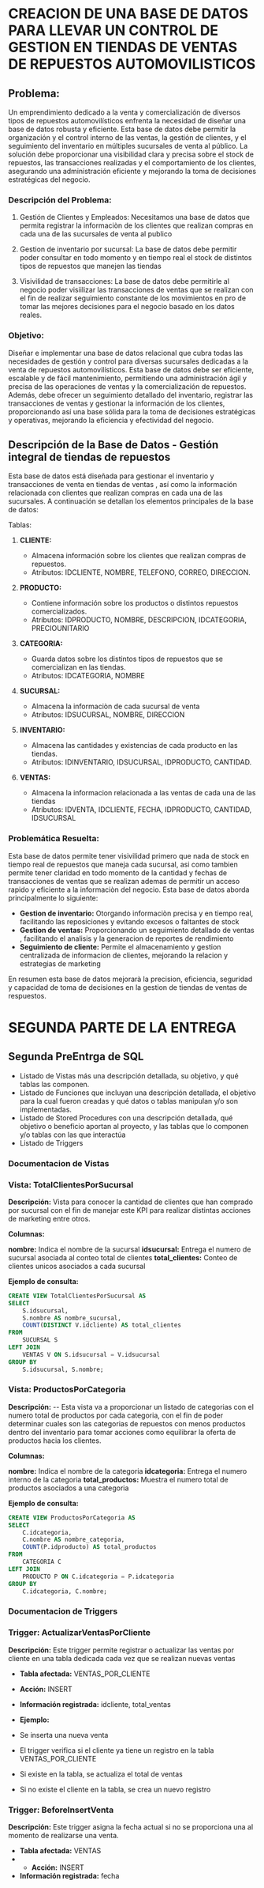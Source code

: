  # CREACION DE UNA BASE DE DATOS PARA LLEVAR UN CONTROL DE GESTION EN TIENDAS DE VENTAS DE REPUESTOS AUTOMOVILISTICOS

## Problema:
Un emprendimiento dedicado a la venta y comercialización de diversos tipos de repuestos automovilísticos enfrenta la necesidad de diseñar una base de datos robusta y eficiente. Esta base de datos debe permitir la organización y el control interno de las ventas, la gestión de clientes, y el seguimiento del inventario en múltiples sucursales de venta al público. La solución debe proporcionar una visibilidad clara y precisa sobre el stock de repuestos, las transacciones realizadas y el comportamiento de los clientes, asegurando una administración eficiente y mejorando la toma de decisiones estratégicas del negocio.

### **Descripción del Problema:**

1. Gestión de Clientes y Empleados: Necesitamos una base de datos que permita registrar la informaciòn de los clientes que realizan compras en cada una de las sucursales de venta al publico 

2. Gestion de inventario por sucursal: La base de datos debe permitir poder consultar en todo momento y en tiempo real el stock de distintos tipos de repuestos que manejen las tiendas

3. Visivilidad de transacciones: La base de datos debe permitirle al negocio poder visiilizar las transacciones de ventas que se realizan con el fin de realizar seguimiento constante de los movimientos en pro de tomar las mejores decisiones para el negocio basado en los datos reales.


### **Objetivo:**


Diseñar e implementar una base de datos relacional que cubra todas las necesidades de gestión y control para diversas sucursales dedicadas a la venta de repuestos automovilísticos. Esta base de datos debe ser eficiente, escalable y de fácil mantenimiento, permitiendo una administración ágil y precisa de las operaciones de ventas y la comercialización de repuestos. Además, debe ofrecer un seguimiento detallado del inventario, registrar las transacciones de ventas y gestionar la información de los clientes, proporcionando así una base sólida para la toma de decisiones estratégicas y operativas, mejorando la eficiencia y efectividad del negocio.

## Descripción de la Base de Datos - Gestión integral de tiendas de repuestos


Esta base de datos está diseñada para gestionar el inventario y transacciones de venta en tiendas de ventas , así como la información relacionada con clientes que realizan compras en cada una de las sucursales. A continuación se detallan los elementos principales de la base de datos:

Tablas:

 1. **CLIENTE:**

      - Almacena información sobre los clientes que realizan compras de repuestos.
      - Atributos: IDCLIENTE, NOMBRE, TELEFONO, CORREO, DIRECCION.


2. **PRODUCTO:**

    - Contiene información sobre los productos o distintos repuestos comercializados.
    - Atributos: IDPRODUCTO, NOMBRE, DESCRIPCION, IDCATEGORIA, PRECIOUNITARIO


3. **CATEGORIA:**

    - Guarda datos sobre los distintos tipos de repuestos que se comercializan en las tiendas.
    - Atributos: IDCATEGORIA, NOMBRE
      

4. **SUCURSAL:**
   
    - Almacena la informaciòn de cada sucursal de venta
    - Atributos: IDSUCURSAL, NOMBRE, DIRECCION
      

5. **INVENTARIO:**

   - Almacena las cantidades y existencias de cada producto en las tiendas.
   - Atributos: IDINVENTARIO, IDSUCURSAL, IDPRODUCTO, CANTIDAD.


7. **VENTAS:**

   - Almacena la informacion relacionada a las ventas de cada una de las tiendas
   - Atributos: IDVENTA, IDCLIENTE, FECHA, IDPRODUCTO, CANTIDAD, IDSUCURSAL
  
  ### **Problemática Resuelta:**

  Esta base de datos permite tener visivilidad primero que nada de stock en tiempo real de repuestos que maneja cada sucursal, asi como tambien permite tener claridad en todo momento de la cantidad y fechas de transacciones de ventas que se realizan ademas de permitir un acceso rapido y eficiente a la informaciòn del negocio. Esta base de datos aborda principalmente lo siguiente:

- **Gestion de inventario:** Otorgando informaciòn precisa y en tiempo real, facilitando las reposiciones y evitando excesos o faltantes de stock
- **Gestion de ventas:** Proporcionando un seguimiento detallado de ventas , facilitando el analisis y la generacion de reportes de rendimiento 
- **Seguimiento de cliente:** Permite el almacenamiento y gestion centralizada de informacion de clientes, mejorando la relacion y estrategias de marketing

En resumen esta base de datos mejorarà la precision, eficiencia, seguridad y capacidad de toma de decisiones en la gestion de tiendas de ventas de respuestos.

# SEGUNDA PARTE DE LA ENTREGA

## Segunda PreEntrga de SQL
* Listado de Vistas más una descripción detallada, su objetivo, y qué tablas las componen.
* Listado de Funciones que incluyan una descripción detallada, el objetivo para la cual fueron creadas y qué datos o tablas manipulan y/o son implementadas.
* Listado de Stored Procedures con una descripción detallada, qué objetivo o beneficio aportan al proyecto, y las tablas que lo componen y/o tablas con las que interactúa
* Listado de Triggers

### Documentacion de Vistas

### Vista: TotalClientesPorSucursal

**Descripción:** Vista para conocer la cantidad de clientes que han comprado por sucursal con el fin de manejar este KPI para realizar distintas acciones de marketing entre otros.

**Columnas:**

**nombre:** Indica el nombre de la sucursal
**idsucursal:** Entrega el numero de sucursal asociada al conteo total de clientes
**total_clientes:** Conteo de clientes unicos asociados a cada sucursal

**Ejemplo de consulta:**

```sql
CREATE VIEW TotalClientesPorSucursal AS
SELECT 
    S.idsucursal,
    S.nombre AS nombre_sucursal,
    COUNT(DISTINCT V.idcliente) AS total_clientes
FROM 
    SUCURSAL S
LEFT JOIN 
    VENTAS V ON S.idsucursal = V.idsucursal
GROUP BY 
    S.idsucursal, S.nombre;
```

### Vista: ProductosPorCategoria

**Descripción:** -- Esta vista va a proporcionar un listado de categorias con el numero total de productos por cada categoria, con el fin de poder determinar cuales
son las categorias de repuestos con menos productos dentro del inventario para tomar acciones como equilibrar la oferta de productos hacia los clientes.

**Columnas:**

**nombre:** Indica el nombre de la categoria
**idcategoria:** Entrega el numero interno de la categoria
**total_productos:** Muestra el numero total de productos asociados a una categoria

**Ejemplo de consulta:**

```sql
CREATE VIEW ProductosPorCategoria AS
SELECT 
    C.idcategoria,
    C.nombre AS nombre_categoria,
    COUNT(P.idproducto) AS total_productos
FROM 
    CATEGORIA C
LEFT JOIN 
    PRODUCTO P ON C.idcategoria = P.idcategoria
GROUP BY 
    C.idcategoria, C.nombre;
```
### Documentacion de Triggers

### Trigger: ActualizarVentasPorCliente

**Descripción:** Este trigger permite registrar o actualizar las ventas por cliente en una tabla dedicada cada vez que se realizan nuevas ventas

* **Tabla afectada:** VENTAS_POR_CLIENTE
* **Acción:** INSERT
* **Información registrada:** idcliente, total_ventas

* **Ejemplo:**

* Se inserta una nueva venta
* El trigger verifica si el cliente ya tiene un registro en la tabla VENTAS_POR_CLIENTE
* Si existe en la tabla, se actualiza el total de ventas
* Si no existe el cliente en la tabla, se crea un nuevo registro

### Trigger: BeforeInsertVenta

**Descripción:** Este trigger asigna la fecha actual si no se proporciona una al momento de realizarse una venta.

* **Tabla afectada:** VENTAS
* * **Acción:** INSERT
* **Información registrada:** fecha




